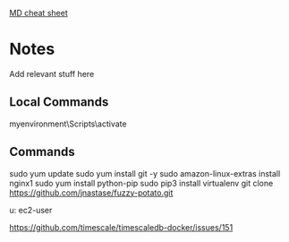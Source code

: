 [MD cheat sheet](https://www.markdownguide.org/cheat-sheet)
# Notes
Add relevant stuff here

## Local Commands
myenvironment\Scripts\activate

## Commands
sudo yum update
sudo yum install git -y
sudo amazon-linux-extras install nginx1
sudo yum install python-pip
sudo pip3 install virtualenv
git clone https://github.com/jnastase/fuzzy-potato.git

u: ec2-user

https://github.com/timescale/timescaledb-docker/issues/151